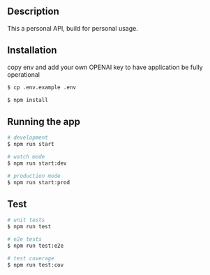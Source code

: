 
## Description

This a personal API, build for personal usage.

## Installation
copy env and add your own OPENAI key to have application be fully operational
```bash
$ cp .env.example .env

$ npm install
```

## Running the app

```bash
# development
$ npm run start

# watch mode
$ npm run start:dev

# production mode
$ npm run start:prod
```

## Test

```bash
# unit tests
$ npm run test

# e2e tests
$ npm run test:e2e

# test coverage
$ npm run test:cov
```

